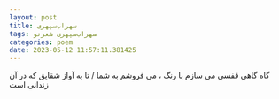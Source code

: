 ```yaml
---
layout: post
title: سهراب‌سپهری
tags: سهراب‌سپهری شعر‌نو
categories: poem
date: 2023-05-12 11:57:11.381425
---
```


گاه گاهی قفسی می سازم با رنگ ، می فروشم به شما / تا به آواز شقایق که در آن زندانی است